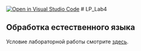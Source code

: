 [![Open in Visual Studio Code](https://classroom.github.com/assets/open-in-vscode-c66648af7eb3fe8bc4f294546bfd86ef473780cde1dea487d3c4ff354943c9ae.svg)](https://classroom.github.com/online_ide?assignment_repo_id=9545167&assignment_repo_type=AssignmentRepo)
﻿# LP_Lab4
## Обработка естественного языка

Условие лабораторной работы смотрите [здесь](http://www.soshnikov.com/courses/prolog/labs/lab4.pdf).


